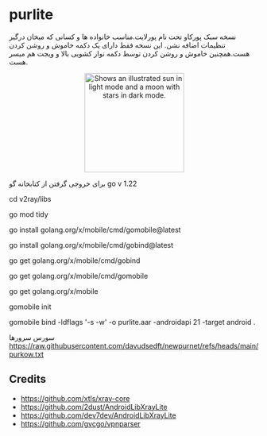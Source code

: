 # purlite
نسخه سبک پورکاو تحت نام پورلایت.مناسب خانواده ها و کسانی که میخان درگیر تنظیمات اضافه نشن.
این نسخه فقط دارای یک دکمه خاموش و روشن کردن هست.همچنین  خاموش  و روشن  کردن توسط دکمه نوار کشویی بالا و ویجت هم میسر هست.


<center>
  <picture>
   <img alt="Shows an illustrated sun in light mode and a moon with stars in dark mode." src="https://purnet.ir/vpn/lite2.png" width="200px"  >
</picture>

</center>

برای خروجی گرفتن از کتابخانه گو
go v 1.22

cd v2ray/libs

go mod tidy

go install golang.org/x/mobile/cmd/gomobile@latest

go install golang.org/x/mobile/cmd/gobind@latest

go get golang.org/x/mobile/cmd/gobind

go get golang.org/x/mobile/cmd/gomobile

go get golang.org/x/mobile

gomobile init

gomobile bind -ldflags '-s -w' -o purlite.aar -androidapi 21 -target android .



سورس سرورها
https://raw.githubusercontent.com/davudsedft/newpurnet/refs/heads/main/purkow.txt

## Credits
- https://github.com/xtls/xray-core
- https://github.com/2dust/AndroidLibXrayLite
- https://github.com/dev7dev/AndroidLibXrayLite
- https://github.com/gvcgo/vpnparser


